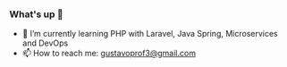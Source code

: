 ### What's up 👋

- 🌱 I’m currently learning PHP with Laravel, Java Spring, Microservices and DevOps
- 📫 How to reach me: gustavoprof3@gmail.com
